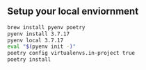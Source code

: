 ## Setup your local enviornment
```bash
brew install pyenv poetry
pyenv install 3.7.17
pyenv local 3.7.17
eval "$(pyenv init -)"
poetry config virtualenvs.in-project true
poetry install
```

